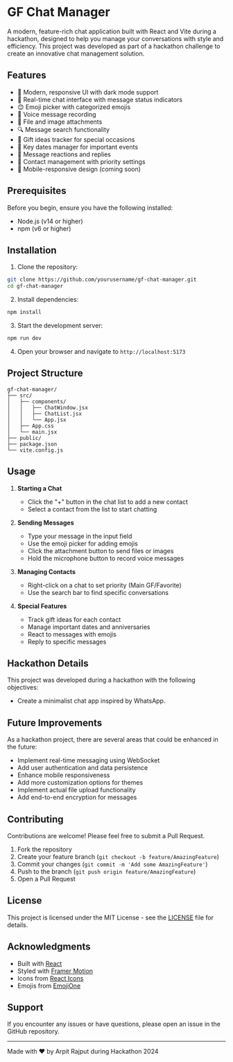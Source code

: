 # GF Chat Manager

A modern, feature-rich chat application built with React and Vite during a hackathon, designed to help you manage your conversations with style and efficiency. This project was developed as part of a hackathon challenge to create an innovative chat management solution.

## Features

- 🎨 Modern, responsive UI with dark mode support
- 💬 Real-time chat interface with message status indicators
- 😊 Emoji picker with categorized emojis
- 🎤 Voice message recording
- 📎 File and image attachments
- 🔍 Message search functionality
- 💝 Gift ideas tracker for special occasions
- 📅 Key dates manager for important events
- 💭 Message reactions and replies
- 👥 Contact management with priority settings
- 📱 Mobile-responsive design (coming soon)

## Prerequisites

Before you begin, ensure you have the following installed:
- Node.js (v14 or higher)
- npm (v6 or higher)

## Installation

1. Clone the repository:
```bash
git clone https://github.com/yourusername/gf-chat-manager.git
cd gf-chat-manager
```

2. Install dependencies:
```bash
npm install
```

3. Start the development server:
```bash
npm run dev
```

4. Open your browser and navigate to `http://localhost:5173`

## Project Structure

```
gf-chat-manager/
├── src/
│   ├── components/
│   │   ├── ChatWindow.jsx
│   │   ├── ChatList.jsx
│   │   └── App.jsx
│   ├── App.css
│   └── main.jsx
├── public/
├── package.json
└── vite.config.js
```

## Usage

1. **Starting a Chat**
   - Click the "+" button in the chat list to add a new contact
   - Select a contact from the list to start chatting

2. **Sending Messages**
   - Type your message in the input field
   - Use the emoji picker for adding emojis
   - Click the attachment button to send files or images
   - Hold the microphone button to record voice messages

3. **Managing Contacts**
   - Right-click on a chat to set priority (Main GF/Favorite)
   - Use the search bar to find specific conversations

4. **Special Features**
   - Track gift ideas for each contact
   - Manage important dates and anniversaries
   - React to messages with emojis
   - Reply to specific messages

## Hackathon Details

This project was developed during a hackathon with the following objectives:
- Create a minimalist chat app inspired by WhatsApp.

## Future Improvements

As a hackathon project, there are several areas that could be enhanced in the future:
- Implement real-time messaging using WebSocket
- Add user authentication and data persistence
- Enhance mobile responsiveness
- Add more customization options for themes
- Implement actual file upload functionality
- Add end-to-end encryption for messages

## Contributing

Contributions are welcome! Please feel free to submit a Pull Request.

1. Fork the repository
2. Create your feature branch (`git checkout -b feature/AmazingFeature`)
3. Commit your changes (`git commit -m 'Add some AmazingFeature'`)
4. Push to the branch (`git push origin feature/AmazingFeature`)
5. Open a Pull Request

## License

This project is licensed under the MIT License - see the [LICENSE](LICENSE) file for details.

## Acknowledgments

- Built with [React](https://reactjs.org/)
- Styled with [Framer Motion](https://www.framer.com/motion/)
- Icons from [React Icons](https://react-icons.github.io/react-icons/)
- Emojis from [EmojiOne](https://www.emojione.com/)

## Support

If you encounter any issues or have questions, please open an issue in the GitHub repository.

---

Made with ❤️ by Arpit Rajput during Hackathon 2024
